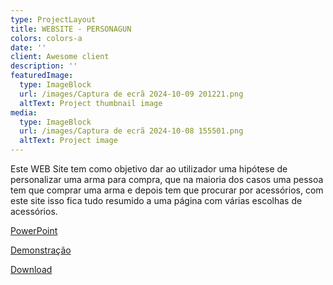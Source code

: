 ```yaml
---
type: ProjectLayout
title: WEBSITE - PERSONAGUN
colors: colors-a
date: ''
client: Awesome client
description: ''
featuredImage:
  type: ImageBlock
  url: /images/Captura de ecrã 2024-10-09 201221.png
  altText: Project thumbnail image
media:
  type: ImageBlock
  url: /images/Captura de ecrã 2024-10-08 155501.png
  altText: Project image
---
```

Este WEB Site tem como objetivo dar ao utilizador uma hipótese de personalizar uma arma para compra, que na maioria dos casos uma pessoa tem que comprar uma arma e depois tem que procurar por acessórios, com este site isso fica tudo resumido a uma página com várias escolhas de acessórios.

[PowerPoint](https://docs.google.com/presentation/d/1KZj3SshAAMJxUvc8nUB_pgtqSyUrf_eX/edit?usp=drive_link\&ouid=103914519127905626078\&rtpof=true\&sd=true)

[Demonstração](https://drive.google.com/file/d/12yx1odSB3Wx27D65lshn1sYWKvgXoIud/view)

[Download](https://drive.google.com/file/d/1ApfvhKmjAnQEpCRUbZg-xRIwP-MBh30x/view?usp=sharing)

